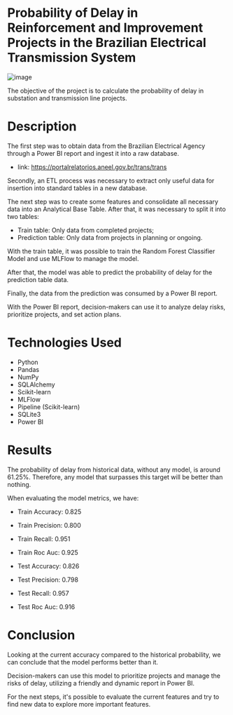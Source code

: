 # Probability of Delay in Reinforcement and Improvement Projects in the Brazilian Electrical Transmission System
![image](https://github.com/user-attachments/assets/4ee3fa36-d892-491e-a835-b2491b4c9cfd)

The objective of the project is to calculate the probability of delay in substation and transmission line projects.

# Description

The first step was to obtain data from the Brazilian Electrical Agency through a Power BI report and ingest it into a raw database.

- link: https://portalrelatorios.aneel.gov.br/trans/trans

Secondly, an ETL process was necessary to extract only useful data for insertion into standard tables in a new database.

The next step was to create some features and consolidate all necessary data into an Analytical Base Table. After that, it was necessary to split it into two tables:

- Train table: Only data from completed projects;
- Prediction table: Only data from projects in planning or ongoing.

With the train table, it was possible to train the Random Forest Classifier Model and use MLFlow to manage the model.

After that, the model was able to predict the probability of delay for the prediction table data.

Finally, the data from the prediction was consumed by a Power BI report.

With the Power BI report, decision-makers can use it to analyze delay risks, prioritize projects, and set action plans. 

# Technologies Used

- Python
- Pandas
- NumPy
- SQLAlchemy
- Scikit-learn
- MLFlow
- Pipeline (Scikit-learn)
- SQLite3
- Power BI

# Results

The probability of delay from historical data, without any model, is around 61.25%. Therefore, any model that surpasses this target will be better than nothing.

When evaluating the model metrics, we have:

- Train Accuracy: 0.825
- Train Precision: 0.800
- Train Recall: 0.951
- Train Roc Auc: 0.925    

- Test Accuracy: 0.826
- Test Precision: 0.798
- Test Recall: 0.957
- Test Roc Auc: 0.916

# Conclusion

Looking at the current accuracy compared to the historical probability, we can conclude that the model performs better than it.

Decision-makers can use this model to prioritize projects and manage the risks of delay, utilizing a friendly and dynamic report in Power BI.

For the next steps, it's possible to evaluate the current features and try to find new data to explore more important features.
